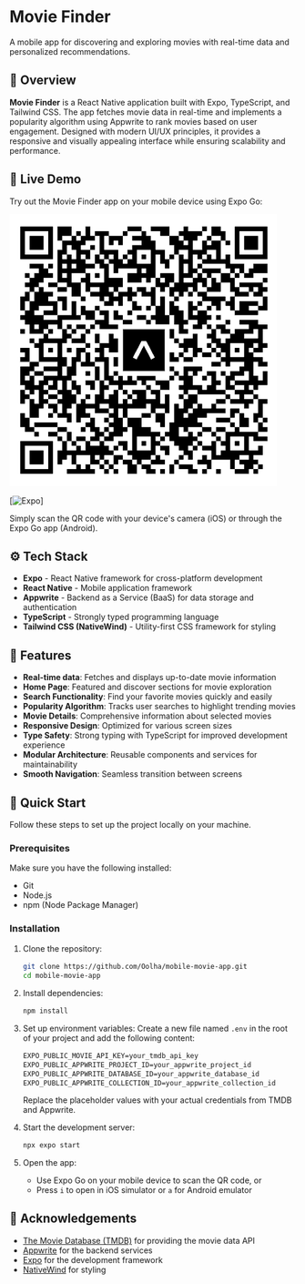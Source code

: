 # Movie Finder

A mobile app for discovering and exploring movies with real-time data and personalized recommendations.

## 📱 Overview

**Movie Finder** is a React Native application built with Expo, TypeScript, and Tailwind CSS. The app fetches movie data in real-time and implements a popularity algorithm using Appwrite to rank movies based on user engagement. Designed with modern UI/UX principles, it provides a responsive and visually appealing interface while ensuring scalability and performance.

## 📱 Live Demo

Try out the Movie Finder app on your mobile device using Expo Go:

![Expo QR Code](./assets/images/qrCode.png)

[![Expo](https://img.shields.io/badge/Expo-Run%20in%20Expo-blue.svg?style=flat-square&logo=expo&logoColor=white)]

Simply scan the QR code with your device's camera (iOS) or through the Expo Go app (Android).

## ⚙️ Tech Stack

- **Expo** - React Native framework for cross-platform development
- **React Native** - Mobile application framework
- **Appwrite** - Backend as a Service (BaaS) for data storage and authentication
- **TypeScript** - Strongly typed programming language
- **Tailwind CSS (NativeWind)** - Utility-first CSS framework for styling

## 🔋 Features

- **Real-time data**: Fetches and displays up-to-date movie information
- **Home Page**: Featured and discover sections for movie exploration
- **Search Functionality**: Find your favorite movies quickly and easily
- **Popularity Algorithm**: Tracks user searches to highlight trending movies
- **Movie Details**: Comprehensive information about selected movies
- **Responsive Design**: Optimized for various screen sizes
- **Type Safety**: Strong typing with TypeScript for improved development experience
- **Modular Architecture**: Reusable components and services for maintainability
- **Smooth Navigation**: Seamless transition between screens

## 🤸 Quick Start

Follow these steps to set up the project locally on your machine.

### Prerequisites

Make sure you have the following installed:

- Git
- Node.js
- npm (Node Package Manager)

### Installation

1. Clone the repository:

   ```bash
   git clone https://github.com/Oolha/mobile-movie-app.git
   cd mobile-movie-app
   ```

2. Install dependencies:

   ```bash
   npm install
   ```

3. Set up environment variables:
   Create a new file named `.env` in the root of your project and add the following content:

   ```
   EXPO_PUBLIC_MOVIE_API_KEY=your_tmdb_api_key
   EXPO_PUBLIC_APPWRITE_PROJECT_ID=your_appwrite_project_id
   EXPO_PUBLIC_APPWRITE_DATABASE_ID=your_appwrite_database_id
   EXPO_PUBLIC_APPWRITE_COLLECTION_ID=your_appwrite_collection_id
   ```

   Replace the placeholder values with your actual credentials from TMDB and Appwrite.

4. Start the development server:

   ```bash
   npx expo start
   ```

5. Open the app:
   - Use Expo Go on your mobile device to scan the QR code, or
   - Press `i` to open in iOS simulator or `a` for Android emulator

## 🙏 Acknowledgements

- [The Movie Database (TMDB)](https://www.themoviedb.org/) for providing the movie data API
- [Appwrite](https://appwrite.io/) for the backend services
- [Expo](https://expo.dev/) for the development framework
- [NativeWind](https://www.nativewind.dev/) for styling
